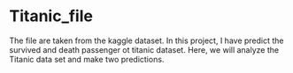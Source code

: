 # Titanic_file
The file are taken from the kaggle dataset.
In this project, I have predict the survived and death passenger ot titanic dataset.
Here, we will analyze the Titanic data set and make two predictions.
